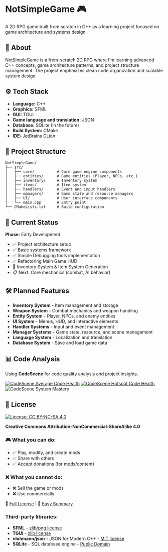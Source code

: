 # NotSimpleGame 🎮

A 2D RPG game built from scratch in C++ as a learning project focused on game architecture and systems design.

## 🚀 About

NotSimpleGame is a from-scratch 2D RPG where I'm learning advanced C++ concepts, game architecture patterns, and project structure management. The project emphasizes clean code organization and scalable system design.

## ⚙️ Tech Stack

- **Language:** C++
- **Graphics:** SFML
- **GUI:** TGUI
- **Game language and translation:** JSON
- **Database:** SQLite (In the future)
- **Build System:** CMake
- **IDE:** JetBrains CLion

## 📁 Project Structure

```
NotSimpleGame/
├── src/
│   ├── core/          # Core game engine components
│   ├── entities/      # Game entities (Player, NPCs, etc.)
│   ├── inventory/     # Inventory system
│   ├── items/         # Item system
│   ├── handlers/      # Event and input handlers
│   ├── managers/      # Game state and resource managers
│   ├── UI/            # User interface components
│   └── main.cpp       # Entry point
└── CMakeLists.txt     # Build configuration
```

## 🎯 Current Status

**Phase:** Early Development
- ✅ Project architecture setup
- ✅ Basic systems framework
- ✅ Simple Debugging tools implementation
- ✅ Refactoring Main Game HUD
- 🔄 Inventory System & Item System Generation
- 📋 Next: Core mechanics (combat, AI behavior)

## 🛠️ Planned Features

- **Inventory System** - Item management and storage
- **Weapon System** - Combat mechanics and weapon handling
- **Entity System** - Player, NPCs, and enemy entities
- **UI System** - Menus, HUD, and interactive elements
- **Handler Systems** - Input and event management
- **Manager Systems** - Game state, resource, and scene management
- **Language System** - Localization and translation
- **Database System** - Save and load game data

## 📊 Code Analysis

Using **CodeScene** for code quality analysis and project insights.

[![CodeScene Average Code Health](https://codescene.io/projects/72111/status-badges/average-code-health)](https://codescene.io/projects/72111)
[![CodeScene Hotspot Code Health](https://codescene.io/projects/72111/status-badges/hotspot-code-health)](https://codescene.io/projects/72111)
[![CodeScene System Mastery](https://codescene.io/projects/72111/status-badges/system-mastery)](https://codescene.io/projects/72111)

## 📜 License

[![License: CC BY-NC-SA 4.0](https://img.shields.io/badge/License-CC%20BY--NC--SA%204.0-lightgrey.svg)](https://creativecommons.org/licenses/by-nc-sa/4.0/)

**Creative Commons Attribution-NonCommercial-ShareAlike 4.0**

### 🎮 What you can do:
- ✅ Play, modify, and create mods
- ✅ Share with others
- ✅ Accept donations (for mods/content)

### ❌ What you cannot do:
- ❌ Sell the game or mods
- ❌ Use commercially

📖 [Full License](LICENSE) | 🔗 [Easy Summary](https://creativecommons.org/licenses/by-nc-sa/4.0/)

### Third-party libraries:
- **SFML** - [zlib/png license](https://www.sfml-dev.org/license.php)
- **TGUI** - [zlib license](https://tgui.eu/license/)
- **nlohmann/json** - JSON for Modern C++ - [MIT license](https://github.com/nlohmann/json)
- **SQLite** - SQL database engine - [Public Domain](https://www.sqlite.org/copyright.html)